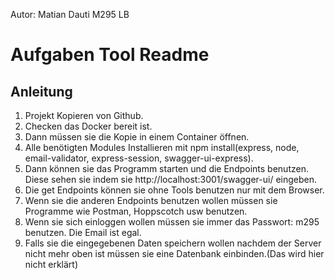 Autor: Matian Dauti 
M295 LB

# Aufgaben Tool Readme

## Anleitung

1. Projekt Kopieren von Github.
2. Checken das Docker bereit ist.
3. Dann müssen sie die Kopie in einem Container öffnen.
4. Alle benötigten Modules Installieren mit npm install(express, node, email-validator, express-session, swagger-ui-express).
5. Dann können sie das Programm starten und die Endpoints benutzen. Diese sehen sie indem sie http://localhost:3001/swagger-ui/ eingeben.
6. Die get Endpoints können sie ohne Tools benutzen nur mit dem Browser.
7. Wenn sie die anderen Endpoints benutzen wollen müssen sie Programme wie Postman, Hoppscotch usw benutzen.
8. Wenn sie sich einloggen wollen müssen sie immer das Passwort: m295 benutzen. Die Email ist egal.
9. Falls sie die eingegebenen Daten speichern wollen nachdem der Server nicht mehr oben ist müssen sie eine Datenbank einbinden.(Das wird hier nicht erklärt)

